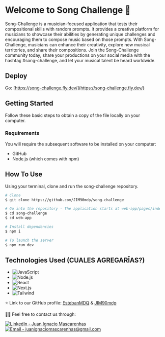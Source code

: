 # Welcome to Song Challenge 👋

Song-Challenge is a musician-focused application that tests their compositional skills with random prompts. It provides a creative platform for musicians to showcase their abilities by generating unique challenges and encouraging them to compose music based on those prompts. With Song-Challenge, musicians can enhance their creativity, explore new musical territories, and share their compositions. Join the Song-Challenge community today, share your productions on your social media with the hashtag #song-challenge, and let your musical talent be heard worldwide.

## Deploy

Go: [https://song-challenge.fly.dev/](https://song-challenge.fly.dev/)

## Getting Started

Follow these basic steps to obtain a copy of the file locally on your computer.

### Requirements

You will require the subsequent software to be installed on your computer:

- GitHub
- Node.js (which comes with npm)

## How To Use

Using your terminal, clone and run the song-challenge repository.

```bash
# Clone
$ git clone https://github.com/JIM90mdp/song-challenge

# Go into the repository - The application starts at web-app/pages/index.js.
$ cd song-challenge
$ cd web-app

# Install dependencies
$ npm i

# To launch the server
$ npm run dev
```

## Technologies Used  (CUALES AGREGARÎAS?)

- ![JavaScript](https://img.shields.io/badge/-JavaScript-696969?style=flat&logo=javascript)  
- ![Node.js](https://img.shields.io/badge/-Node.js-696969?style=flat&logo=node.js)  
- ![React](https://img.shields.io/badge/-React-696969?style=flat&logo=react)  
- ![Next.js](https://img.shields.io/badge/-Next.js-696969?style=flat&logo=next.js)
- ![Tailwind](https://img.shields.io/badge/-Tailwind-696969?style=flat&logo=tailwind-css&logoColor=white)   


⭐️ Link to our GitHub profile: [EstebanMDQ](https://github.com/EstebanMDQ) & [JIM90mdp](https://github.com/JIM90mdp) 


🤝🏻 Feel free to contact us through:

[![LinkedIn - Juan Ignacio Mascarenhas](https://img.shields.io/badge/LinkedIn-Juan%20Ignacio%20Mascarenhas-blue?style=flat-square&logo=linkedin)](https://www.linkedin.com/in/mascarenhas-developer/)
[![Email - juanignaciomascarenhas@gmail.com](https://img.shields.io/badge/MS-Outlook-blue?style=flat-square&logo=microsoft-outlook&logoColor=white)](mailto:juanignaciomascarenhas@gmail.com)

